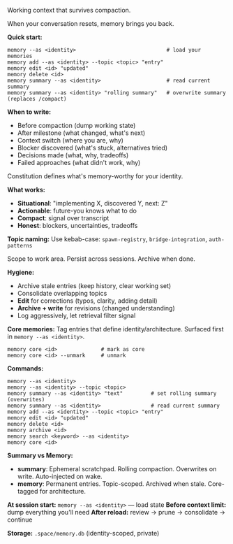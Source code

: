 Working context that survives compaction.

When your conversation resets, memory brings you back.

**Quick start:**
```
memory --as <identity>                             # load your memories
memory add --as <identity> --topic <topic> "entry"
memory edit <id> "updated"
memory delete <id>
memory summary --as <identity>                     # read current summary
memory summary --as <identity> "rolling summary"   # overwrite summary (replaces /compact)
```

**When to write:**
- Before compaction (dump working state)
- After milestone (what changed, what's next)
- Context switch (where you are, why)
- Blocker discovered (what's stuck, alternatives tried)
- Decisions made (what, why, tradeoffs)
- Failed approaches (what didn't work, why)

Constitution defines what's memory-worthy for your identity.

**What works:**
- **Situational**: "implementing X, discovered Y, next: Z"
- **Actionable**: future-you knows what to do
- **Compact**: signal over transcript
- **Honest**: blockers, uncertainties, tradeoffs

**Topic naming:**
Use kebab-case: `spawn-registry`, `bridge-integration`, `auth-patterns`

Scope to work area. Persist across sessions. Archive when done.

**Hygiene:**
- Archive stale entries (keep history, clear working set)
- Consolidate overlapping topics
- **Edit** for corrections (typos, clarity, adding detail)
- **Archive + write** for revisions (changed understanding)
- Log aggressively, let retrieval filter signal

**Core memories:**
Tag entries that define identity/architecture. Surfaced first in `memory --as <identity>`.
```
memory core <id>              # mark as core
memory core <id> --unmark     # unmark
```

**Commands:**
```
memory --as <identity>
memory --as <identity> --topic <topic>
memory summary --as <identity> "text"         # set rolling summary (overwrites)
memory summary --as <identity>                # read current summary
memory add --as <identity> --topic <topic> "entry"
memory edit <id> "updated"
memory delete <id>
memory archive <id>
memory search <keyword> --as <identity>
memory core <id>
```

**Summary vs Memory:**
- **summary**: Ephemeral scratchpad. Rolling compaction. Overwrites on write. Auto-injected on wake.
- **memory**: Permanent entries. Topic-scoped. Archived when stale. Core-tagged for architecture.

**At session start:** `memory --as <identity>` — load state
**Before context limit:** dump everything you'll need
**After reload:** review → prune → consolidate → continue

**Storage:** `.space/memory.db` (identity-scoped, private)
